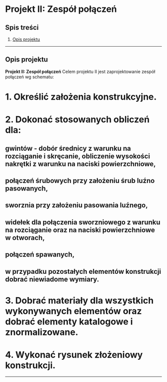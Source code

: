 # Projekt II: Zespół połączeń

## Spis treści
1. [Opis projektu](#opis-projektu)

---

## Opis projektu
**Projekt II: Zespół połączeń** Celem projektu II jest zaprojektowanie zespół połączeń wg schematu:

# 1. Określić założenia konstrukcyjne.
# 2. Dokonać stosowanych obliczeń dla:
## gwintów - dobór średnicy z warunku na rozciąganie i skręcanie, obliczenie wysokości nakrętki z warunku na naciski powierzchniowe,
## połączeń śrubowych przy założeniu śrub luźno pasowanych,
## sworznia przy założeniu pasowania luźnego,
## widełek dla połączenia sworzniowego z warunku na rozciąganie oraz na naciski powierzchniowe w otworach,
## połączeń spawanych,
## w przypadku pozostałych elementów konstrukcji dobrać niewiadome wymiary.
# 3. Dobrać materiały dla wszystkich wykonywanych elementów oraz dobrać elementy katalogowe i znormalizowane.
# 4. Wykonać rysunek złożeniowy konstrukcji.

---